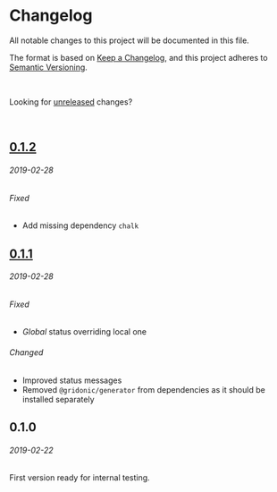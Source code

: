 # Changelog
All notable changes to this project will be documented in this file.

The format is based on [Keep a Changelog](https://keepachangelog.com/en/1.0.0/),
and this project adheres to [Semantic Versioning](https://semver.org/spec/v2.0.0.html).

<br>

Looking for [unreleased] changes?

<br>

## [0.1.2]
###### 2019-02-28

###### Fixed

- Add missing dependency `chalk`


## [0.1.1]
###### 2019-02-28

###### Fixed

- *Global* status overriding local one

###### Changed

- Improved status messages
- Removed `@gridonic/generator` from dependencies as it should be installed separately


## 0.1.0
###### 2019-02-22

First version ready for internal testing.

[unreleased]: https://github.com/gridonic/cli/compare/0.1.2...HEAD
[0.1.2]: https://github.com/gridonic/cli/compare/0.1.1...0.1.2
[0.1.1]: https://github.com/gridonic/cli/compare/0.1.0...0.1.1
